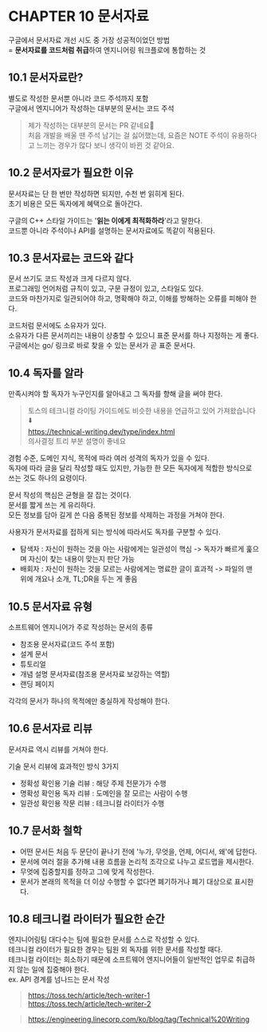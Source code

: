 # CHAPTER 10 문서자료

구글에서 문서자료 개선 시도 중 가장 성공적이었던 방법  
= **문서자료를 코드처럼 취급**하여 엔지니어링 워크플로에 통합하는 것

## 10.1 문서자료란?

별도로 작성한 문서뿐 아니라 코드 주석까지 포함  
구글에서 엔지니어가 작성하는 대부분의 문서는 코드 주석

> 제가 작성하는 대부분의 문서는 PR 같네요🤔  
> 처음 개발을 배울 땐 주석 남기는 걸 싫어했는데, 요즘은 NOTE 주석이 유용하다고 느끼는 경우가 많다 보니 생각이 바뀐 것 같아요.

## 10.2 문서자료가 필요한 이유

문서자료는 단 한 번만 작성하면 되지만, 수천 번 읽히게 된다.  
초기 비용은 모든 독자에게 혜택으로 돌아간다.  

구글의 C++ 스타일 가이드는 '**읽는 이에게 최적화하라**'라고 말한다.  
코드뿐 아니라 주석이나 API를 설명하는 문서자료에도 똑같이 적용된다.  

## 10.3 문서자료는 코드와 같다

문서 쓰기도 코드 작성과 크게 다르지 않다.  
프로그래밍 언어처럼 규칙이 있고, 구문 규정이 있고, 스타일도 있다.  
코드와 마찬가지로 일관되어야 하고, 명확해야 하고, 이해를 방해하는 오류를 피해야 한다.  

코드처럼 문서에도 소유자가 있다.  
소유자가 다른 문서끼리는 내용이 상충할 수 있으니 표준 문서를 하나 지정하는 게 좋다.  
구글에서는 go/ 링크로 바로 찾을 수 있는 문서가 곧 표준 문서다.

## 10.4 독자를 알라

만족시켜야 할 독자가 누구인지를 알아내고 그 독자를 향해 글을 써야 한다.  

> 토스의 테크니컬 라이팅 가이드에도 비슷한 내용을 언급하고 있어 가져왔습니다⬇️  
> https://technical-writing.dev/type/index.html  
> 의사결정 트리 부분 설명이 좋네요

경험 수준, 도메인 지식, 목적에 따라 여러 성격의 독자가 있을 수 있다.  
독자에 따라 글을 달리 작성할 때도 있지만, 가능한 한 모든 독자에게 적합한 방식으로 쓰는 것도 하나의 요령이다.

문서 작성의 핵심은 균형을 잘 잡는 것이다.  
문서를 짧게 쓰는 게 유리하다.  
모든 정보를 담아 길게 쓴 다음 중복된 정보를 삭제하는 과정을 거쳐야 한다.

사용자가 문서자료를 접하게 되는 방식에 따라서도 독자를 구분할 수 있다.  
- 탐색자 : 자신이 원하는 것을 아는 사람에게는 일관성이 핵심 -> 독자가 빠르게 훑으며 자신이 찾는 내용이 맞는지 판단 가능
- 배회자 : 자신이 원하는 것을 모르는 사람에게는 명료한 글이 효과적 -> 파일의 맨 위에 개요나 소개, TL;DR을 두는 게 좋음

## 10.5 문서자료 유형

소프트웨어 엔지니어가 주로 작성하는 문서의 종류
- 참조용 문서자료(코드 주석 포함)
- 설계 문서
- 튜토리얼
- 개념 설명 문서자료(참조용 문서자료 보강하는 역할)
- 랜딩 페이지

각각의 문서가 하나의 목적에만 충실하게 작성해야 한다.  

## 10.6 문서자료 리뷰

문서자료 역시 리뷰를 거쳐야 한다.  

기술 문서 리뷰에 효과적인 방식 3가지
- 정확성 확인용 기술 리뷰 : 해당 주제 전문가가 수행
- 명확성 확인용 독자 리뷰 : 도메인을 잘 모르는 사람이 수행
- 일관성 확인용 작문 리뷰 : 테크니컬 라이터가 수행

## 10.7 문서화 철학

- 어떤 문서든 처음 두 문단이 끝나기 전에 '누가, 무엇을, 언제, 어디서, 왜'에 답한다.
- 문서에 여러 절을 추가해 내용 흐름을 논리적 조각으로 나누고 로드맵을 제시한다.
- 무엇에 집중할지를 정하고 그에 맞게 작성한다.
- 문서가 본래의 목적을 더 이상 수행할 수 없다면 폐기하거나 폐기 대상으로 표시한다.

## 10.8 테크니컬 라이터가 필요한 순간

엔지니어링팀 대다수는 팀에 필요한 문서를 스스로 작성할 수 있다.  
테크니컬 라이터가 필요한 경우는 팀원 외 독자를 위한 문서를 작성할 때다.  
테크니컬 라이터는 희소하기 때문에 소프트웨어 엔지니어들이 일반적인 업무로 취급하지 않는 일에 집중해야 한다.  
ex. API 경계를 넘나드는 문서 작성

> https://toss.tech/article/tech-writer-1  
> https://toss.tech/article/tech-writer-2

> https://engineering.linecorp.com/ko/blog/tag/Technical%20Writing
